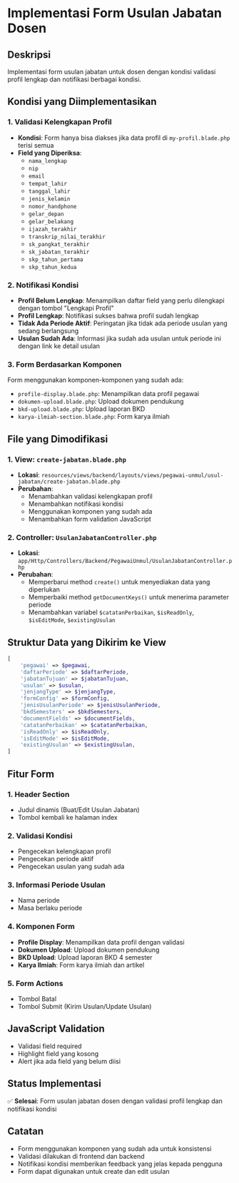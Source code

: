 # Implementasi Form Usulan Jabatan Dosen

## Deskripsi
Implementasi form usulan jabatan untuk dosen dengan kondisi validasi profil lengkap dan notifikasi berbagai kondisi.

## Kondisi yang Diimplementasikan

### 1. Validasi Kelengkapan Profil
- **Kondisi**: Form hanya bisa diakses jika data profil di `my-profil.blade.php` terisi semua
- **Field yang Diperiksa**:
  - `nama_lengkap`
  - `nip`
  - `email`
  - `tempat_lahir`
  - `tanggal_lahir`
  - `jenis_kelamin`
  - `nomor_handphone`
  - `gelar_depan`
  - `gelar_belakang`
  - `ijazah_terakhir`
  - `transkrip_nilai_terakhir`
  - `sk_pangkat_terakhir`
  - `sk_jabatan_terakhir`
  - `skp_tahun_pertama`
  - `skp_tahun_kedua`

### 2. Notifikasi Kondisi
- **Profil Belum Lengkap**: Menampilkan daftar field yang perlu dilengkapi dengan tombol "Lengkapi Profil"
- **Profil Lengkap**: Notifikasi sukses bahwa profil sudah lengkap
- **Tidak Ada Periode Aktif**: Peringatan jika tidak ada periode usulan yang sedang berlangsung
- **Usulan Sudah Ada**: Informasi jika sudah ada usulan untuk periode ini dengan link ke detail usulan

### 3. Form Berdasarkan Komponen
Form menggunakan komponen-komponen yang sudah ada:
- `profile-display.blade.php`: Menampilkan data profil pegawai
- `dokumen-upload.blade.php`: Upload dokumen pendukung
- `bkd-upload.blade.php`: Upload laporan BKD
- `karya-ilmiah-section.blade.php`: Form karya ilmiah

## File yang Dimodifikasi

### 1. View: `create-jabatan.blade.php`
- **Lokasi**: `resources/views/backend/layouts/views/pegawai-unmul/usul-jabatan/create-jabatan.blade.php`
- **Perubahan**:
  - Menambahkan validasi kelengkapan profil
  - Menambahkan notifikasi kondisi
  - Menggunakan komponen yang sudah ada
  - Menambahkan form validation JavaScript

### 2. Controller: `UsulanJabatanController.php`
- **Lokasi**: `app/Http/Controllers/Backend/PegawaiUnmul/UsulanJabatanController.php`
- **Perubahan**:
  - Memperbarui method `create()` untuk menyediakan data yang diperlukan
  - Memperbaiki method `getDocumentKeys()` untuk menerima parameter periode
  - Menambahkan variabel `$catatanPerbaikan`, `$isReadOnly`, `$isEditMode`, `$existingUsulan`

## Struktur Data yang Dikirim ke View

```php
[
    'pegawai' => $pegawai,
    'daftarPeriode' => $daftarPeriode,
    'jabatanTujuan' => $jabatanTujuan,
    'usulan' => $usulan,
    'jenjangType' => $jenjangType,
    'formConfig' => $formConfig,
    'jenisUsulanPeriode' => $jenisUsulanPeriode,
    'bkdSemesters' => $bkdSemesters,
    'documentFields' => $documentFields,
    'catatanPerbaikan' => $catatanPerbaikan,
    'isReadOnly' => $isReadOnly,
    'isEditMode' => $isEditMode,
    'existingUsulan' => $existingUsulan,
]
```

## Fitur Form

### 1. Header Section
- Judul dinamis (Buat/Edit Usulan Jabatan)
- Tombol kembali ke halaman index

### 2. Validasi Kondisi
- Pengecekan kelengkapan profil
- Pengecekan periode aktif
- Pengecekan usulan yang sudah ada

### 3. Informasi Periode Usulan
- Nama periode
- Masa berlaku periode

### 4. Komponen Form
- **Profile Display**: Menampilkan data profil dengan validasi
- **Dokumen Upload**: Upload dokumen pendukung
- **BKD Upload**: Upload laporan BKD 4 semester
- **Karya Ilmiah**: Form karya ilmiah dan artikel

### 5. Form Actions
- Tombol Batal
- Tombol Submit (Kirim Usulan/Update Usulan)

## JavaScript Validation
- Validasi field required
- Highlight field yang kosong
- Alert jika ada field yang belum diisi

## Status Implementasi
✅ **Selesai**: Form usulan jabatan dosen dengan validasi profil lengkap dan notifikasi kondisi

## Catatan
- Form menggunakan komponen yang sudah ada untuk konsistensi
- Validasi dilakukan di frontend dan backend
- Notifikasi kondisi memberikan feedback yang jelas kepada pengguna
- Form dapat digunakan untuk create dan edit usulan
